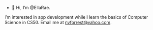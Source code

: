 - 👋 Hi, I’m @EllaRae.

I’m interested in app development while I learn the basics of Computer Science in CS50.  Email me at nvforrest@yahoo.com.

<!---
EllaRae01/EllaRae01 is a ✨ special ✨ repository because its `README.md` (this file) appears on your GitHub profile.
You can click the Preview link to take a look at your changes.
--->
